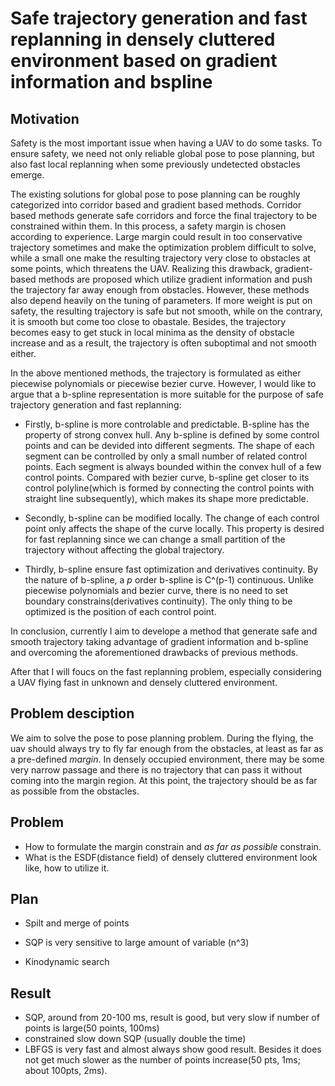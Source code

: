 # Safe trajectory generation and fast replanning in densely cluttered environment based on gradient information and bspline

## Motivation
Safety is the most important issue when having a UAV to do some tasks. To ensure safety, we need not only reliable global pose to pose planning, but also fast local replanning when some previously undetected obstacles emerge.  

The existing solutions for global pose to pose planning can be roughly categorized into corridor based and gradient based methods. Corridor based methods generate safe corridors and force the final trajectory to be constrained within them. In this process, a safety margin is chosen according to experience. Large margin could result in too conservative trajectory sometimes and make the optimization problem difficult to solve, while a small one make the resulting trajectory very close to obstacles at some points, which threatens the UAV. Realizing this drawback, gradient-based methods are proposed which utilize gradient information and push the trajectory far away enough from obstacles. However, these methods also depend heavily on the tuning of parameters. If more weight is put on safety, the resulting trajectory is safe but not smooth, while on the contrary, it is smooth but come too close to obastale. Besides, the trajectory becomes easy to get stuck in local minima as the density of obstacle increase and as a result, the trajectory is often suboptimal and not smooth either.

In the above mentioned methods, the trajectory is formulated as either piecewise polynomials or piecewise bezier curve. However, I would like to argue that a b-spline representation is more suitable for the purpose of safe trajectory generation and fast replanning:

* Firstly, b-spline is more controlable and predictable. B-spline has the property of strong convex hull. Any b-spline is defined by some control points and can be devided into different segments. The shape of each segment can be controlled by only a small number of related control points. Each segment is always bounded within the convex hull of a few control points. Compared with bezier curve, b-spline get closer to its control polyline(which is formed by connecting the control points with straight line subsequently), which makes its shape more predictable.

* Secondly, b-spline can be modified locally. The change of each control point only affects the shape of the curve locally. This property is desired for fast replanning since we can change a small partition of the trajectory without affecting the global trajectory.

* Thirdly, b-spline ensure fast optimization and derivatives continuity. By the nature of b-spline, a _p_ order b-spline is C^(p-1) continuous. Unlike piecewise polynomials and bezier curve, there is no need to set boundary constrains(derivatives continuity). The only thing to be optimized is the position of each control point.

In conclusion, currently I aim to develope a method that generate safe and smooth trajectory taking advantage of gradient information and b-spline and overcoming the aforementioned drawbacks of previous methods. 

After that I will foucs on the fast replanning problem, especially considering a UAV flying fast in unknown and densely cluttered environment.

## Problem desciption
We aim to solve the pose to pose planning problem. During the flying, the uav should always try to fly far enough from the obstacles, at least as far as a pre-defined *margin*. In densely occupied environment, there may be some very narrow passage and there is no trajectory that can pass it without coming into the margin region. At this point, the trajectory should be as far as possible from the obstacles.

## Problem
* How to formulate the margin constrain and _as far as possible_ constrain.
* What is the ESDF(distance field) of densely cluttered environment look like, how to utilize it.

## Plan
* Spilt and merge of points
 - SQP is very sensitive to large amount of variable (n^3)
* Kinodynamic search


## Result
 - SQP, around from 20-100 ms, result is good, but very slow if number of points is large(50 points, 100ms)
 - constrained slow down SQP (usually double the time)
 - LBFGS is very fast and almost always show good result. Besides it does not get much slower as the number of points increase(50 pts, 1ms; about 100pts, 2ms).